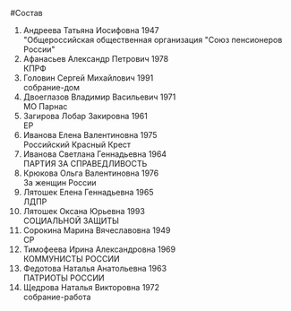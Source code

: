 #Состав
1. Андреева Татьяна Иосифовна 1947   
    "Общероссийская общественная организация "Союз пенсионеров России"
2. Афанасьев Александр Петрович 1978   
    КПРФ
3. Головин Сергей Михайлович 1991   
    собрание-дом
4. Двоеглазов Владимир Васильевич 1971   
    МО Парнас
5. Загирова Лобар Закировна 1961   
    ЕР
6. Иванова Елена Валентиновна 1975   
    Российский Красный Крест
7. Иванова Светлана Геннадьевна 1964   
    ПАРТИЯ ЗА СПРАВЕДЛИВОСТЬ
8. Крюкова Ольга Валентиновна 1976   
    За женщин России
9. Лятошек Елена Геннадьевна 1965   
    ЛДПР
10. Лятошек Оксана Юрьевна 1993   
    СОЦИАЛЬНОЙ ЗАЩИТЫ
11. Сорокина Марина Вячеславовна 1949   
    СР
12. Тимофеева Ирина Александровна 1969   
    КОММУНИСТЫ РОССИИ
13. Федотова Наталья Анатольевна 1963   
    ПАТРИОТЫ РОССИИ
14. Щедрова Наталья Викторовна 1972   
    собрание-работа
